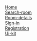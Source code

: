 <a href='./home.html'> Home</a><br>
<a href='./search-room.html'> Search-room</a><br>
<a href='./room-details.html'> Room-details</a><br>
<a href='./sign-in.html'> Sign-in</a><br>
<a href='./registration.html'> Registration</a><br>
<a href='./ui-kit.html'> Ui-kit</a><br>
